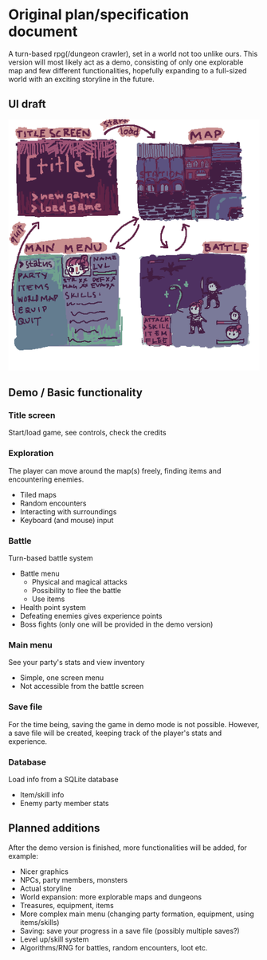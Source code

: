 # Original plan/specification document

A turn-based rpg(/dungeon crawler), set in a world not too unlike ours. 
This version will most likely act as a demo, consisting of only one explorable map 
and few different functionalities, hopefully expanding to a full-sized world with 
an exciting storyline in the future.

## UI draft

![UI sketch v.1](https://github.com/nuclearkittens/ot-projekti/blob/master/documentation/images/uisketch.png)

## Demo / Basic functionality

### Title screen

Start/load game, see controls, check the credits

### Exploration

The player can move around the map(s) freely, finding items and encountering enemies.

+ Tiled maps
+ Random encounters
+ Interacting with surroundings
+ Keyboard (and mouse) input

### Battle

Turn-based battle system

+ Battle menu
	+ Physical and magical attacks
	+ Possibility to flee the battle 
	+ Use items
+ Health point system
+ Defeating enemies gives experience points
+ Boss fights (only one will be provided in the demo version)

### Main menu

See your party's stats and view inventory

+ Simple, one screen menu
+ Not accessible from the battle screen

### Save file

For the time being, saving the game in demo mode is not possible. However, a save file 
will be created, keeping track of the player's stats and experience.

### Database

Load info from a SQLite database

+ Item/skill info
+ Enemy party member stats

## Planned additions

After the demo version is finished, more functionalities will be added, for example:

+ Nicer graphics
+ NPCs, party members, monsters
+ Actual storyline
+ World expansion: more explorable maps and dungeons
+ Treasures, equipment, items
+ More complex main menu (changing party formation, equipment, using items/skills)
+ Saving: save your progress in a save file (possibly multiple saves?)
+ Level up/skill system
+ Algorithms/RNG for battles, random encounters, loot etc.
